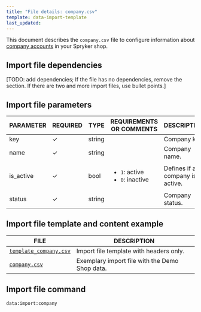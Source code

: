 ```yaml
---
title: "File details: company.csv"
template: data-import-template
last_updated: 
---
```


This document describes the `company.csv` file to configure information about [company accounts](/docs/pbc/all/customer-relationship-management/{{page.version}}/company-account-feature-overview/company-accounts-overview.html) in your Spryker shop.

## Import file dependencies

[TODO: add dependencies; If the file has no dependencies, remove the section. If there are two and more import files, use bullet points.]

## Import file parameters

| PARAMETER | REQUIRED |  TYPE | REQUIREMENTS OR COMMENTS | DESCRIPTION |
| --- | --- | --- | --- | --- |
| key |&check;| string |  | Company key.|
| name |&check;| string | | Company name.|
| is_active | &check; | bool | <ul><li>`1`: active</li><li>`0`: inactive</li></ul> | Defines if a company is active. |
| status |&check;|string|  <!--TODO: add possible statuses if needed; remove the comment otherwise--> |Company status.|

## Import file template and content example

| FILE | DESCRIPTION |
|---|---|
| [`template_company.csv`](https://spryker.s3.eu-central-1.amazonaws.com/docs/pbc/all/customer-relationship-management/import-and-export-data/file-details-company.csv.md/template_company.csv)| Import file template with headers only. |
| [`company.csv`](https://spryker.s3.eu-central-1.amazonaws.com/docs/pbc/all/customer-relationship-management/import-and-export-data/file-details-company.csv.md/company.csv)| Exemplary import file with the Demo Shop data. |


## Import file command

```bash
data:import:company
```